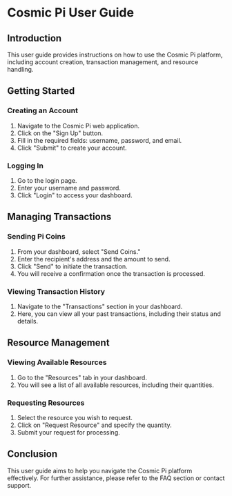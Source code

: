 # Cosmic Pi User Guide

## Introduction
This user guide provides instructions on how to use the Cosmic Pi platform, including account creation, transaction management, and resource handling. 

## Getting Started
### Creating an Account
1. Navigate to the Cosmic Pi web application.
2. Click on the "Sign Up" button.
3. Fill in the required fields: username, password, and email.
4. Click "Submit" to create your account.

### Logging In
1. Go to the login page.
2. Enter your username and password.
3. Click "Login" to access your dashboard.

## Managing Transactions
### Sending Pi Coins
1. From your dashboard, select "Send Coins."
2. Enter the recipient's address and the amount to send.
3. Click "Send" to initiate the transaction.
4. You will receive a confirmation once the transaction is processed.

### Viewing Transaction History
1. Navigate to the "Transactions" section in your dashboard.
2. Here, you can view all your past transactions, including their status and details.

## Resource Management
### Viewing Available Resources
1. Go to the "Resources" tab in your dashboard.
2. You will see a list of all available resources, including their quantities.

### Requesting Resources
1. Select the resource you wish to request.
2. Click on "Request Resource" and specify the quantity.
3. Submit your request for processing.

## Conclusion
This user guide aims to help you navigate the Cosmic Pi platform effectively. For further assistance, please refer to the FAQ section or contact support.

